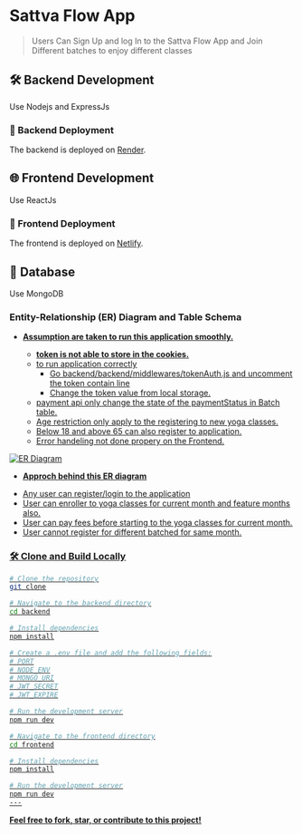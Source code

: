 # Sattva Flow App

> Users Can Sign Up and log In to the Sattva Flow App and Join Different batches to enjoy different classes



## 🛠️ Backend Development

Use Nodejs and ExpressJs

### 🚀 Backend Deployment

The backend is deployed on [Render](https://render.com/).

## 🌐 Frontend Development

Use ReactJs

### 🚀 Frontend Deployment

The frontend is deployed on [Netlify](https://www.netlify.com/).

## 💾 Database 

Use MongoDB

### Entity-Relationship (ER) Diagram and Table Schema
  - <u> **Assumption are taken to run this application smoothly.** <u>
  
    * **token is not able to store in the cookies.**
    * to run application correctly
        * Go backend/backend/middlewares/tokenAuth.js and uncomment the token contain line
        * Change the token value from local storage.
    * payment api only change the state of the paymentStatus in Batch table.
    * Age restriction only apply to the registering to new yoga classes.
    * Below 18 and above 65 can also register to application.
    * Error handeling not done propery on the Frontend.

![ER Diagram](images/ER_diagram.png)

- <u> **Approch behind this ER diagram** <u>
* Any user can register/login to the application<u>
* User can enroller to yoga classes for current month and feature months also.
* User can pay fees before starting to the yoga classes for current month.
* User cannot register for different batched for same month.



### 🛠️ Clone and Build Locally

```bash
# Clone the repository
git clone

# Navigate to the backend directory
cd backend

# Install dependencies
npm install

# Create a .env file and add the following fields:
# PORT
# NODE_ENV
# MONGO_URI
# JWT_SECRET
# JWT_EXPIRE

# Run the development server
npm run dev

# Navigate to the frontend directory
cd frontend

# Install dependencies
npm install

# Run the development server
npm run dev
---
```

**Feel free to fork, star, or contribute to this project!**
